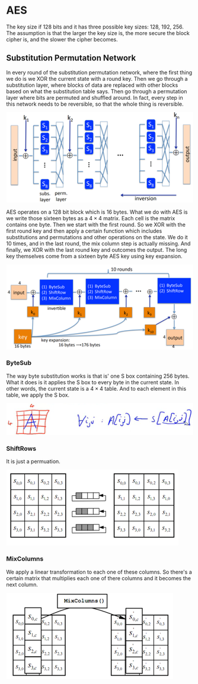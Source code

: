# AES 

The key size if 128 bits and it has three possible key sizes: 128, 192, 256. The assumption is that the larger the key size is, the more secure the block cipher is, and the slower the cipher becomes.

## Substitution Permutation Network

In every round of the substitution permutation network, where the first thing we do is we XOR the current state with a round key. Then we go through a substitution layer, where blocks of data are replaced with other blocks based on what the substitution table says. Then go through a permutation layer where bits are permuted and shuffled around. In fact, every step in this network needs to be reversible, so that the whole thing is reversible.

![1651986212716](../../img/1651986212716.png)

AES operates on a 128 bit block which is 16 bytes. What we do with AES is we write those sixteen bytes as a $4 \times 4$ matrix. Each cell is the matrix contains one byte. Then we start with the first round. So we XOR with the first round key and then apply a certain function which includes substitutions and permutations and other operations on the state. We do it 10 times, and in the last round, the mix column step is actually missing. And finally, we XOR with the last round key and outcomes the output. The long key themselves come from a sixteen byte AES key using key expansion.

![1651986571417](../../img/1651986571417.png)

### ByteSub

The way byte substitution works is that is' one S box containing 256 bytes. What it does is it applies the S box to every byte in the current state. In other words, the current state is a $4 \times 4$ table. And to each element in this table, we apply the S box.

![1651986985934](../../img/1651986985934.png)

### ShiftRows

It is just a permuation.

![1651987032084](../../img/1651987032084.png)

### MixColumns

We apply a linear transformation to each one of these columns. So there's a certain matrix that multiplies each one of there columns and it becomes the next column.

![1651987172247](../../img/1651987172247.png)